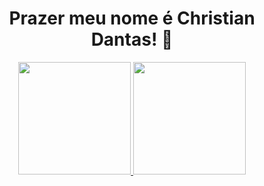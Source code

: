 <h1 align="center">Prazer meu nome é Christian Dantas! 👋</h1>

<div align="center">
  <a href="https://github.com/ChristianDantasCaires">
  <img height="180em" src="https://github-readme-stats.vercel.app/api?username=ChristianDantasCaires&show_icons=true&theme=merko&include_all_commits=true&count_private=true"/>
  <img height="180em" src="https://github-readme-stats.vercel.app/api/top-langs/?username=ChristianDantasCaires&layout=compact&langs_count=7&theme=merko"/>
</div>


